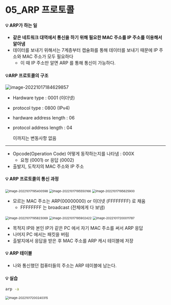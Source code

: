 # 05_ARP 프로토콜

#### 💡 ARP가 하는 일

- **같은 네트워크 대역에서 통신을 하기 위해 필요한 MAC 주소를 IP 주소를 이용해서 알아냄**
- 데이터를 보내기 위해서는 7계층부터 캡슐화를 통해 데이터를 보내기 때문에 IP 주소와 MAC 주소가 모두 필요하다
  - 이 때 IP 주소만 알면 ARP 를 통해 통신이 가능하다.



#### 💡ARP 프로토콜의 구조

![image-20221017184629857](C:\Users\Bokyeong\AppData\Roaming\Typora\typora-user-images\image-20221017184629857.png)

- Hardware type : 0001 (이더넷)

- protocol type : 0800 (IPv4)

- hardware address length : 06

- protocol address length : 04

  이까지는 변동사항 없음

---

- Opcode(Operation Code) 어떻게 동작하는지를 나타냄 : 000X
  - 요청 (0001) or  응답 (0002)
- 출발지, 도착지의 MAC 주소와 IP 주소



#### 💡 ARP 프로토콜의 통신 과정

<img src="C:\Users\Bokyeong\AppData\Roaming\Typora\typora-user-images\image-20221017195400598.png" alt="image-20221017195400598" style="zoom:67%;" />

<img src="C:\Users\Bokyeong\AppData\Roaming\Typora\typora-user-images\image-20221017195550166.png" alt="image-20221017195550166" style="zoom:67%;" />

<img src="C:\Users\Bokyeong\AppData\Roaming\Typora\typora-user-images\image-20221017195625900.png" alt="image-20221017195625900" style="zoom:67%;" />

- 모르는 MAC 주소는 ARP(00000000) or 이더넷 (FFFFFFFF) 로 채움
  - FFFFFFFF 는 broadcast (전체에게 다 보냄)

<img src="C:\Users\Bokyeong\AppData\Roaming\Typora\typora-user-images\image-20221017195823069.png" alt="image-20221017195823069" style="zoom:67%;" />

<img src="C:\Users\Bokyeong\AppData\Roaming\Typora\typora-user-images\image-20221017195902422.png" alt="image-20221017195902422" style="zoom:67%;" />

<img src="C:\Users\Bokyeong\AppData\Roaming\Typora\typora-user-images\image-20221017200011787.png" alt="image-20221017200011787" style="zoom:67%;" />

- 목적지 IP와 본인 IP가 같은 PC 에서 자기 MAC 주소를 써서 ARP 응답
- 나머지 PC 에서는 패킷을 버림
- 출발지에서 응답을 받은 후 MAC 주소를 ARP 캐시 테이블에 저장



#### 💡 ARP 테이블

- 나와 통신했던 컴퓨터들의 주소는 ARP 테이블에 남는다.



#### 💡 실습

```bash
arp -a
```

<img src="C:\Users\Bokyeong\AppData\Roaming\Typora\typora-user-images\image-20221017200240315.png" alt="image-20221017200240315" style="zoom: 67%;" />